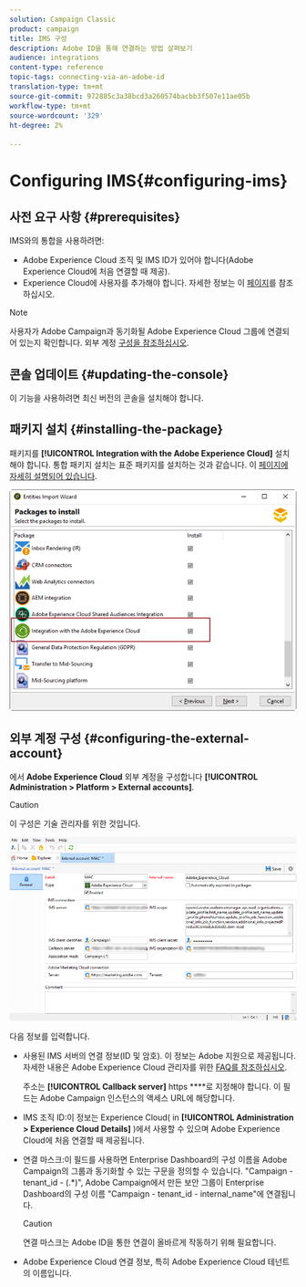 ```yaml
---
solution: Campaign Classic
product: campaign
title: IMS 구성
description: Adobe ID을 통해 연결하는 방법 살펴보기
audience: integrations
content-type: reference
topic-tags: connecting-via-an-adobe-id
translation-type: tm+mt
source-git-commit: 972885c3a38bcd3a260574bacbb3f507e11ae05b
workflow-type: tm+mt
source-wordcount: '329'
ht-degree: 2%

---
```



# Configuring IMS{#configuring-ims}

## 사전 요구 사항 {#prerequisites}

IMS와의 통합을 사용하려면:

* Adobe Experience Cloud 조직 및 IMS ID가 있어야 합니다(Adobe Experience Cloud에 처음 연결할 때 제공).
* Experience Cloud에 사용자를 추가해야 합니다. 자세한 정보는 이 [페이지](https://docs.adobe.com/content/help/en/core-services/interface/manage-users-and-products/admin-getting-started.html)를 참조하십시오.

>[!NOTE]
>
>사용자가 Adobe Campaign과 동기화될 Adobe Experience Cloud 그룹에 연결되어 있는지 확인합니다. 외부 계정 [구성을 참조하십시오](#configuring-the-external-account).

## 콘솔 업데이트 {#updating-the-console}

이 기능을 사용하려면 최신 버전의 콘솔을 설치해야 합니다.

## 패키지 설치 {#installing-the-package}

패키지를 **[!UICONTROL Integration with the Adobe Experience Cloud]** 설치해야 합니다. 통합 패키지 설치는 표준 패키지를 설치하는 것과 같습니다. 이 [페이지에 자세히 설명되어 있습니다](../../installation/using/installing-campaign-standard-packages.md).

![](assets/ims_6.png)

## 외부 계정 구성 {#configuring-the-external-account}

에서 **Adobe Experience Cloud** 외부 계정을 구성합니다 **[!UICONTROL Administration > Platform > External accounts]**.

>[!CAUTION]
>
>이 구성은 기술 관리자를 위한 것입니다.

![](assets/ims_5.png)

다음 정보를 입력합니다.

* 사용된 IMS 서버의 연결 정보(ID 및 암호). 이 정보는 Adobe 지원으로 제공됩니다. 자세한 내용은 Adobe Experience Cloud 관리자를 위한 [FAQ를 참조하십시오](https://docs.adobe.com/content/help/en/core-services/interface/manage-users-and-products/faq.html).

   주소는 **[!UICONTROL Callback server]** https ****&#x200B;로 지정해야 합니다. 이 필드는 Adobe Campaign 인스턴스의 액세스 URL에 해당합니다.

* IMS 조직 ID:이 정보는 Experience Cloud( in **[!UICONTROL Administration > Experience Cloud Details]** )에서 사용할 수 있으며 Adobe Experience Cloud에 처음 연결할 때 제공됩니다.
* 연결 마스크:이 필드를 사용하면 Enterprise Dashboard의 구성 이름을 Adobe Campaign의 그룹과 동기화할 수 있는 구문을 정의할 수 있습니다. &quot;Campaign - tenant_id - (.*)&quot;, Adobe Campaign에서 만든 보안 그룹이 Enterprise Dashboard의 구성 이름 &quot;Campaign - tenant_id - internal_name&quot;에 연결됩니다.

   >[!CAUTION]
   >
   >연결 마스크는 Adobe ID을 통한 연결이 올바르게 작동하기 위해 필요합니다.

* Adobe Experience Cloud 연결 정보, 특히 Adobe Experience Cloud 테넌트의 이름입니다.

